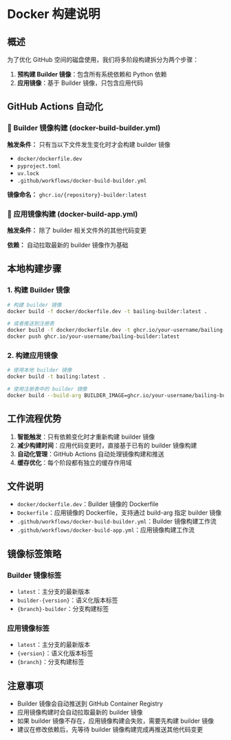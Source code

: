 # Docker 构建说明

## 概述

为了优化 GitHub 空间的磁盘使用，我们将多阶段构建拆分为两个步骤：

1. **预构建 Builder 镜像**：包含所有系统依赖和 Python 依赖
2. **应用镜像**：基于 Builder 镜像，只包含应用代码

## GitHub Actions 自动化

### 🔧 Builder 镜像构建 (docker-build-builder.yml)

**触发条件：** 只有当以下文件发生变化时才会构建 builder 镜像

- `docker/dockerfile.dev`
- `pyproject.toml`
- `uv.lock`
- `.github/workflows/docker-build-builder.yml`

**镜像命名：** `ghcr.io/{repository}-builder:latest`

### 🚀 应用镜像构建 (docker-build-app.yml)

**触发条件：** 除了 builder 相关文件外的其他代码变更

**依赖：** 自动拉取最新的 builder 镜像作为基础

## 本地构建步骤

### 1. 构建 Builder 镜像

```bash
# 构建 builder 镜像
docker build -f docker/dockerfile.dev -t bailing-builder:latest .

# 或者推送到注册表
docker build -f docker/dockerfile.dev -t ghcr.io/your-username/bailing-builder:latest .
docker push ghcr.io/your-username/bailing-builder:latest
```

### 2. 构建应用镜像

```bash
# 使用本地 builder 镜像
docker build -t bailing:latest .

# 使用注册表中的 builder 镜像
docker build --build-arg BUILDER_IMAGE=ghcr.io/your-username/bailing-builder:latest -t bailing:latest .
```

## 工作流程优势

1. **智能触发**：只有依赖变化时才重新构建 builder 镜像
2. **减少构建时间**：应用代码变更时，直接基于已有的 builder 镜像构建
3. **自动化管理**：GitHub Actions 自动处理镜像构建和推送
4. **缓存优化**：每个阶段都有独立的缓存作用域

## 文件说明

- `docker/dockerfile.dev`：Builder 镜像的 Dockerfile
- `Dockerfile`：应用镜像的 Dockerfile，支持通过 build-arg 指定 builder 镜像
- `.github/workflows/docker-build-builder.yml`：Builder 镜像构建工作流
- `.github/workflows/docker-build-app.yml`：应用镜像构建工作流

## 镜像标签策略

### Builder 镜像标签

- `latest`：主分支的最新版本
- `builder-{version}`：语义化版本标签
- `{branch}-builder`：分支构建标签

### 应用镜像标签

- `latest`：主分支的最新版本
- `{version}`：语义化版本标签
- `{branch}`：分支构建标签

## 注意事项

- Builder 镜像会自动推送到 GitHub Container Registry
- 应用镜像构建时会自动拉取最新的 builder 镜像
- 如果 builder 镜像不存在，应用镜像构建会失败，需要先构建 builder 镜像
- 建议在修改依赖后，先等待 builder 镜像构建完成再推送其他代码变更

